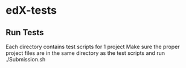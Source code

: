# edX-tests
## Run Tests
Each directory contains test scripts for 1 project
Make sure the proper project files are in the same directory as the test scripts and run ./Submission.sh

